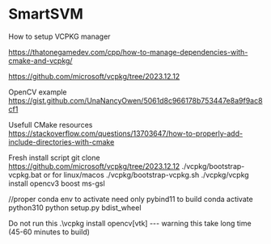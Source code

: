 # SmartSVM


How to setup VCPKG manager

https://thatonegamedev.com/cpp/how-to-manage-dependencies-with-cmake-and-vcpkg/

https://github.com/microsoft/vcpkg/tree/2023.12.12

OpenCV example
https://gist.github.com/UnaNancyOwen/5061d8c966178b753447e8a9f9ac8cf1

Usefull CMake resources
https://stackoverflow.com/questions/13703647/how-to-properly-add-include-directories-with-cmake


Fresh install script
git clone https://github.com/microsoft/vcpkg/tree/2023.12.12
./vcpkg/bootstrap-vcpkg.bat    or for linux/macos   ./vcpkg/bootstrap-vcpkg.sh
./vcpkg/vcpkg install opencv3 boost ms-gsl

//proper conda env to activate need only pybind11 to build
conda activate python310
python setup.py bdist_wheel


Do not run this
.\vcpkg install opencv[vtk]   --- warning this take long time (45-60 minutes to build)